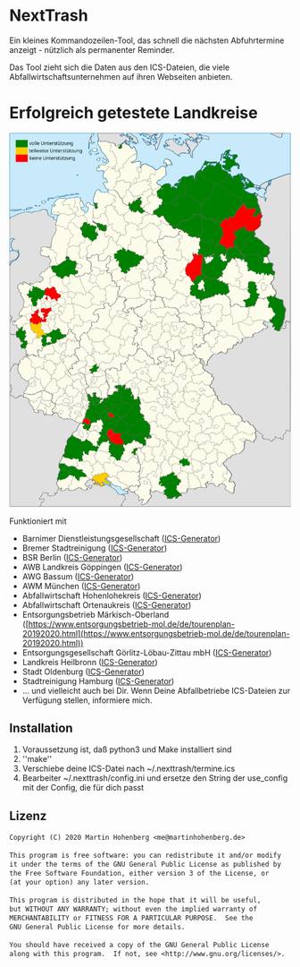 # NextTrash

Ein kleines Kommandozeilen-Tool, das schnell die nächsten Abfuhrtermine anzeigt - nützlich als permanenter Reminder.

Das Tool zieht sich die Daten aus den ICS-Dateien, die viele Abfallwirtschaftsunternehmen auf ihren Webseiten anbieten.

# Erfolgreich getestete Landkreise

![Aktuelle Abdeckung](./landkreise.svg)

Funktioniert mit 

* Barnimer Dienstleistungsgesellschaft ([ICS-Generator](https://www.kw-bdg-barnim.de/service/abfuhrtermine/entsorgungstermine.html))
* Bremer Stadtreinigung ([ICS-Generator](https://www.die-bremer-stadtreinigung.de/privatkunden/entsorgung/ihr_bremer_abfallkalender-23080))
* BSR Berlin ([ICS-Generator](https://www.bsr.de/abfuhrkalender-20520.php))
* AWB Landkreis Göppingen ([ICS-Generator](https://www.awb-gp.de/termine/abfuhrtermine/))
* AWG Bassum ([ICS-Generator](https://www.awg-bassum.de/abfuhrkalender.html))
* AWM München ([ICS-Generator](https://www.awm-muenchen.de/index/abfuhrkalender.html))
* Abfallwirtschaft Hohenlohekreis ([ICS-Generator](https://www.abfallwirtschaft-hohenlohekreis.de/infos-beratung/termine-leerungen))
* Abfallwirtschaft Ortenaukreis ([ICS-Generator](https://www.abfallwirtschaft-ortenaukreis.de/abfallkalender-abfuhrtermine/abfuhrkalender-strauchgut-und-sperrmuelltermine-2020/))
* Entsorgungsbetrieb Märkisch-Oberland ([https://www.entsorgungsbetrieb-mol.de/de/tourenplan-20192020.html](https://www.entsorgungsbetrieb-mol.de/de/tourenplan-20192020.html))
* Entsorgungsgesellschaft Görlitz-Löbau-Zittau mbH ([ICS-Generator](https://www.abfall-eglz.de/abfallkalender.0.html))
* Landkreis Heilbronn ([ICS-Generator](http://www.landkreis-heilbronn.de/abfallkalender.7005.htm))
* Stadt Oldenburg ([ICS-Generator](https://services.oldenburg.de/index.php?id=45&tx_citkoabfall_abfallkalender[action]=formSimple&tx_citkoabfall_abfallkalender[controller]=Frontend&cHash=6d14b5e4e24d4c9e4dc936e938c81581))
* Stadtreinigung Hamburg ([ICS-Generator](https://www.stadtreinigung.hamburg/privatkunden/abfuhrkalender/index.html))
* ... und vielleicht auch bei Dir. Wenn Deine Abfallbetriebe ICS-Dateien zur Verfügung stellen, informiere mich.


## Installation

1. Voraussetzung ist, daß python3 und Make installiert sind
2. ''make''
3. Verschiebe deine ICS-Datei nach ~/.nexttrash/termine.ics
4. Bearbeiter ~/.nexttrash/config.ini und ersetze den String der use_config mit der Config, die für dich passt

## Lizenz

    Copyright (C) 2020 Martin Hohenberg <me@martinhohenberg.de>

    This program is free software: you can redistribute it and/or modify
    it under the terms of the GNU General Public License as published by
    the Free Software Foundation, either version 3 of the License, or
    (at your option) any later version.

    This program is distributed in the hope that it will be useful,
    but WITHOUT ANY WARRANTY; without even the implied warranty of
    MERCHANTABILITY or FITNESS FOR A PARTICULAR PURPOSE.  See the
    GNU General Public License for more details.

    You should have received a copy of the GNU General Public License
    along with this program.  If not, see <http://www.gnu.org/licenses/>.
